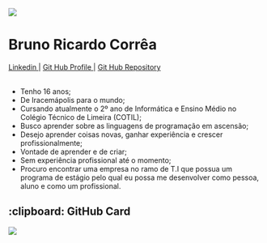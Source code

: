 <!--
**brunorcorrea/brunorcorrea** is a ✨ _special_ ✨ repository because its `README.md` (this file) appears on your GitHub profile.-->
![](https://komarev.com/ghpvc/?username=brunorcorrea&color=blue&style=plastic)

<h1> Bruno Ricardo Corrêa</h1> <div> <a href="https://www.linkedin.com/in/bruno-ricardo-corrêa-67b0351b1"> Linkedin </a>  | <a href="https://github.com/Bruno-R-Correa"> Git Hub Profile </a>  | <a href="https://github.com/Bruno-R-Correa?tab=repositories"> Git Hub Repository </a> </div> <br> <ul> <li> Tenho 16 anos; </li> <li> De Iracemápolis para o mundo; </li> <li> Cursando atualmente o 2º ano de Informática e Ensino Médio no Colégio Técnico de Limeira (COTIL); </li> <li> Busco aprender sobre as linguagens de programação em ascensão; </li> <li> Desejo aprender coisas novas, ganhar experiência e crescer profissionalmente; </li> <li> Vontade de aprender e de criar; </li> <li> Sem experiência profissional até o momento; </li> <li> Procuro encontrar uma empresa no ramo de T.I que possua um programa de estágio pelo qual eu possa me desenvolver como pessoa, aluno e como um profissional. </li> </ul>

<h2>:clipboard: GitHub Card</h2>
<a href="https://github.com/Bruno-R-Correa">
  <img src="https://github-readme-stats.vercel.app/api?username=Bruno-R-Correa&show_icons=true&title_color=fff&icon_color=79ff97&text_color=9f9f9f&bg_color=151515">
</a>


<!--
Here are some ideas to get you started:

- 🔭 I’m currently working on ...
- 🌱 I’m currently learning ...
- 👯 I’m looking to collaborate on ...
- 🤔 I’m looking for help with ...
- 💬 Ask me about ...
- 📫 How to reach me: ...
- 😄 Pronouns: ...
- ⚡ Fun fact: ...
-->
